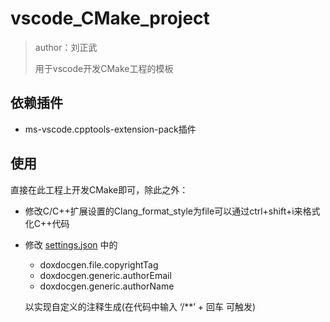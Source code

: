 # vscode_CMake_project

> author：刘正武
>
> 用于vscode开发CMake工程的模板

## 依赖插件

- ms-vscode.cpptools-extension-pack插件

## 使用

直接在此工程上开发CMake即可，除此之外：

- 修改C/C++扩展设置的Clang_format_style为file可以通过ctrl+shift+i来格式化C++代码

- 修改 [settings.json](.vscode/settings.json) 中的

  - doxdocgen.file.copyrightTag
  - doxdocgen.generic.authorEmail
  - doxdocgen.generic.authorName

  以实现自定义的注释生成(在代码中输入 ‘/**’ + 回车 可触发)